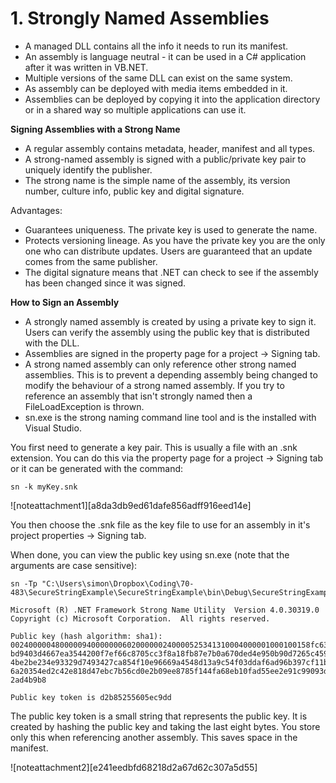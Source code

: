 # 1\. Strongly Named Assemblies

  * A managed DLL contains all the info it needs to run its manifest.
  * An assembly is language neutral - it can be used in a C# application after it was written in VB.NET.
  * Multiple versions of the same DLL can exist on the same system.
  * As assembly can be deployed with media items embedded in it.
  * Assemblies can be deployed by copying it into the application directory or in a shared way so multiple applications can use it.

 **Signing Assemblies with a Strong Name**

  * A regular assembly contains metadata, header, manifest and all types.
  * A strong-named assembly is signed with a public/private key pair to uniquely identify the publisher.
  * The strong name is the simple name of the assembly, its version number, culture info, public key and digital signature.

Advantages:

  * Guarantees uniqueness. The private key is used to generate the name.
  * Protects versioning lineage. As you have the private key you are the only one who can distribute updates. Users are guaranteed that an update comes from the same publisher.
  * The digital signature means that .NET can check to see if the assembly has been changed since it was signed. 

 **How to Sign an Assembly**

  * A strongly named assembly is created by using a private key to sign it. Users can verify the assembly using the public key that is distributed with the DLL.
  * Assemblies are signed in the property page for a project -> Signing tab.
  * A strong named assembly can only reference other strong named assemblies. This is to prevent a depending assembly being changed to modify the behaviour of a strong named assembly. If you try to reference an assembly that isn't strongly named then a FileLoadException is thrown.
  * sn.exe is the strong naming command line tool and is the installed with Visual Studio.

 
You first need to generate a key pair. This is usually a file with an .snk
extension. You can do this via the property page for a project -> Signing tab
or it can be generated with the command:

    sn -k myKey.snk
  
![noteattachment1][a8da3db9ed61dafe856adff916eed14e]

You then choose the .snk file as the key file to use for an assembly in it's
project properties -> Signing tab.

When done, you can view the public key using sn.exe (note that the arguments
are case sensitive):

    sn -Tp "C:\Users\simon\Dropbox\Coding\70-483\SecureStringExample\SecureStringExample\bin\Debug\SecureStringExample.exe"
    
    Microsoft (R) .NET Framework Strong Name Utility  Version 4.0.30319.0
    Copyright (c) Microsoft Corporation.  All rights reserved.
    
    Public key (hash algorithm: sha1):
    0024000004800000940000000602000000240000525341310004000001000100158fc637592973
    bd9403d4667ea3544200f7ef66c8705cc3f8a18fb87e7b0a670ded4e950b90d7265c45986f7824
    4be2be234e93329d7493427ca854f10e96669a4548d13a9c54f03ddaf6ad96b397cf11b6d5025e
    6a20354ed2c42e818d47ebc7b56cd0e2b09ee8785f144fa68eb10fad55ee2e91c99093db3d2271
    2ad4b9b8
    
    Public key token is d2b85255605ec9dd

The public key token is a small string that represents the public key. It is
created by hashing the public key and taking the last eight bytes. You store
only this when referencing another assembly. This saves space in the manifest.

![noteattachment2][e241eedbfd68218d2a67d62c307a5d55]  
<!--stackedit_data:
eyJoaXN0b3J5IjpbLTIyODkyODk3NCwtNDUxMzEwNTAyXX0=
-->